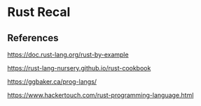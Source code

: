 # Rust Recal

## References

https://doc.rust-lang.org/rust-by-example

https://rust-lang-nursery.github.io/rust-cookbook

https://ggbaker.ca/prog-langs/

https://www.hackertouch.com/rust-programming-language.html


